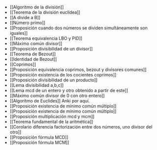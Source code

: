 - [[Algoritmo de la división]]
- [[Teorema de la división euclídea]]
- [[A divide a B]]
- [[Número primo]]
- [[Proposición cuando dos números se dividen simultáneamente son iguales]]
- [[Teorema equivalencia LBO y PID]]
- [[Máximo común divisor]]
- [[Proposición divisibilidad de un divisor]]
- [[Teorema de Bezout]]
- [[Identidad de Bezout]]
- [[Coprimos]]
- [[Proposición equivalencia coprimos, bezout y divisores comunes]]
- [[Proposición existencia de los cocientes coprimos]]
- [[Proposición divisibilidad de un producto]]
- [[Lema divisibilidad a,b,c]]
- [[Lema mcd de un entero y otro obtenido a partir de este]]
- [[Máximo común divisor de 0 con otro entero]]
- [[Algoritmo de Euclides]]
Anki por aquí.
- [[Proposición existencia de mínimo común múltiplo]]
- [[Proposición existencia de mínimo común múltiplo]]
- [[Proposición multiplicación mcd y mcm]]
- [[Teorema fundamental de la aritmética]]
- [[Corolario diferencia factorización entre dos números, uno divisor del otro]]
- [[Proposición fórmula MCD]]
- [[Proposición fórmula MCM]]
